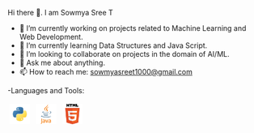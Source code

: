  Hi there 👋. I am Sowmya Sree T

<!--
**SowmyaSreeT/SowmyaSreeT** is a ✨ _special_ ✨ repository because its `README.md` (this file) appears on your GitHub profile.
A passionate developer!
Here are some ideas to get you started:
-->
- 🔭 I’m currently working on projects related to Machine Learning and Web Development.
- 🌱 I’m currently learning Data Structures and Java Script.
- 👯 I’m looking to collaborate on projects in the domain of AI/ML.
- 💬 Ask me about anything.
- 📫 How to reach me: sowmyasreet1000@gmail.com

-Languages and Tools:
<p>
<img src="https://raw.githubusercontent.com/github/explore/80688e429a7d4ef2fca1e82350fe8e3517d3494d/topics/python/python.png" alt="Python" height="40" style="vertical-align:top; margin:4px">
<img src="https://raw.githubusercontent.com/github/explore/80688e429a7d4ef2fca1e82350fe8e3517d3494d/topics/java/java.png" alt="Java" height="40" style="vertical-align:top; margin:4px">
<img src="https://raw.githubusercontent.com/github/explore/80688e429a7d4ef2fca1e82350fe8e3517d3494d/topics/html/html.png" alt="HTML" height="40" style="vertical-align:top; margin:4px">
</p>
